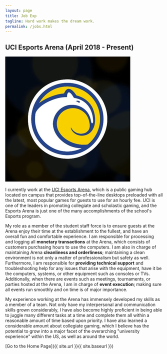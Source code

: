 ```yaml
---
layout: page
title: Job Exp
tagline: Hard work makes the dream work.
permalink: /jobs.html
---
```


## UCI Esports Arena (April 2018 - Present)
![UCI Esports](assets/pictures/UCI_Esports.jpg)

I currently work at the [UCI Esports Arena](https://esports.uci.edu/arena/), which is a public gaming hub located on campus that provides top-of-the-line desktops preloaded with all the latest, most popular games for guests to use for an hourly fee. UCI is one of the leaders in promoting collegiate and scholastic gaming, and the Esports Arena is just one of the many accomplishments of the school's Esports program.

My role as a member of the student staff force is to ensure guests at the Arena enjoy their time at the establishment to the fullest, and have an overall fun and comfortable experience. I am responsible for processing and logging all **monetary transactions** at the Arena, which consists of customers purchasing hours to use the computers. I am also in charge of maintaining Arena **cleanliness and orderliness**; maintaining a clean environment is not only a matter of professionalism but safety as well. Furthermore, I am responsible for **providing technical support** and troubleshooting help for any issues that arise with the equipment, have it be the computers, systems, or other equipment such as consoles or TVs. Additionally, when there are events such as meetings, tournaments, or parties hosted at the Arena, I am in charge of **event execution**; making sure all events run smoothly and on time is of major importance.

My experience working at the Arena has immensely developed my skills as a member of a team. Not only have my interpersonal and communication skills grown considerably, I have also become highly proficient in being able to juggle many different tasks at a time and complete them all within a reasonable amount of time based upon priority. I have also learned a considerable amount about collegiate gaming, which I believe has the potential to grow into a major facet of the overarching "university experience" within the US, as well as around the world.





[Go to the Home Page]({{ site.url }}{{ site.baseurl }})
